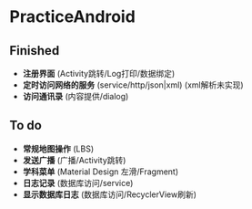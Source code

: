 # PracticeAndroid

## Finished
- **注册界面** (Activity跳转/Log打印/数据绑定)
- **定时访问网络的服务** (service/http/json|xml) (xml解析未实现)
- **访问通讯录** (内容提供/dialog)
## To do
- **常规地图操作** (LBS)
- **发送广播** (广播/Activity跳转)
- **学科菜单** (Material Design 左滑/Fragment)
- **日志记录** (数据库访问/service)
- **显示数据库日志** (数据库访问/RecyclerView刷新)
